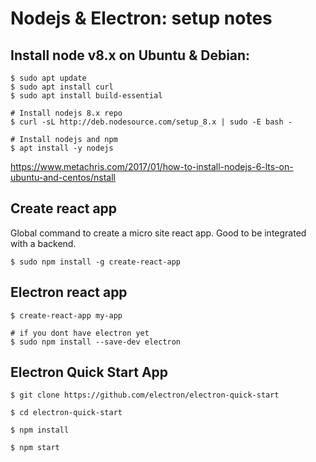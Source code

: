 # Nodejs & Electron: setup notes

## Install node v8.x on Ubuntu & Debian:


``` console
$ sudo apt update
$ sudo apt install curl
$ sudo apt install build-essential

# Install nodejs 8.x repo
$ curl -sL http://deb.nodesource.com/setup_8.x | sudo -E bash -

# Install nodejs and npm
$ apt install -y nodejs
```

https://www.metachris.com/2017/01/how-to-install-nodejs-6-lts-on-ubuntu-and-centos/nstall

## Create react app

Global command to create a micro site react app. 
Good to be integrated with a backend. 

``` console
$ sudo npm install -g create-react-app
```

## Electron react app

``` console
$ create-react-app my-app

# if you dont have electron yet
$ sudo npm install --save-dev electron
```

## Electron Quick Start App

``` console
$ git clone https://github.com/electron/electron-quick-start

$ cd electron-quick-start

$ npm install

$ npm start
```
